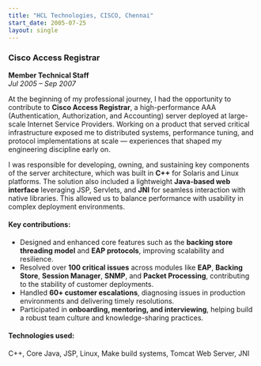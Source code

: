 ```yaml
---
title: "HCL Technologies, CISCO, Chennai"
start_date: 2005-07-25
layout: single
---
```


### Cisco Access Registrar  
**Member Technical Staff**  
*Jul 2005 – Sep 2007*

At the beginning of my professional journey, I had the opportunity to contribute to **Cisco Access Registrar**, a high-performance AAA (Authentication, Authorization, and Accounting) server deployed at large-scale Internet Service Providers. Working on a product that served critical infrastructure exposed me to distributed systems, performance tuning, and protocol implementations at scale — experiences that shaped my engineering discipline early on.

I was responsible for developing, owning, and sustaining key components of the server architecture, which was built in **C++** for Solaris and Linux platforms. The solution also included a lightweight **Java-based web interface** leveraging JSP, Servlets, and **JNI** for seamless interaction with native libraries. This allowed us to balance performance with usability in complex deployment environments.

#### Key contributions:
- Designed and enhanced core features such as the **backing store threading model** and **EAP protocols**, improving scalability and resilience.
- Resolved over **100 critical issues** across modules like **EAP**, **Backing Store**, **Session Manager**, **SNMP**, and **Packet Processing**, contributing to the stability of customer deployments.
- Handled **60+ customer escalations**, diagnosing issues in production environments and delivering timely resolutions.
- Participated in **onboarding, mentoring, and interviewing**, helping build a robust team culture and knowledge-sharing practices.

#### Technologies used:
C++, Core Java, JSP, Linux, Make build systems, Tomcat Web Server, JNI
